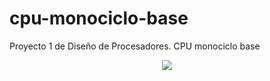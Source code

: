 # cpu-monociclo-base
Proyecto 1 de Diseño de Procesadores. CPU monociclo base

<p align="center">
  <img src="https://github.com/feichay10/cpu-monociclo-base/blob/8e0773f02caf3874425ebc84737ef6b7a047a8d1/Esquema_v1-1.jpg" />
</p>
